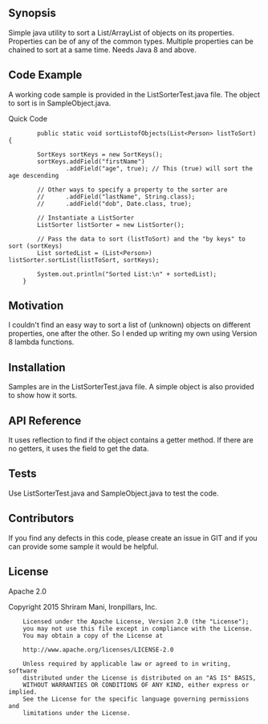 ## Synopsis

Simple java utility to sort a List/ArrayList of objects on its properties. Properties can be of any of the common types. Multiple properties can be chained to sort at a same time. Needs Java 8 and above.

## Code Example

A working code sample is provided in the ListSorterTest.java file. The object to sort is in SampleObject.java.

Quick Code
```
        public static void sortListofObjects(List<Person> listToSort) {

        SortKeys sortKeys = new SortKeys();
        sortKeys.addField("firstName")
                .addField("age", true); // This (true) will sort the age descending

        // Other ways to specify a property to the sorter are
        //      .addField("lastName", String.class);
        //      .addField("dob", Date.class, true);

        // Instantiate a ListSorter
        ListSorter listSorter = new ListSorter();

        // Pass the data to sort (listToSort) and the "by keys" to sort (sortKeys)
        List sortedList = (List<Person>) listSorter.sortList(listToSort, sortKeys);

        System.out.println("Sorted List:\n" + sortedList);
    }
```
## Motivation

I couldn't find an easy way to sort a list of (unknown) objects on different properties, one after the other. So I ended up writing my own using Version 8 lambda functions.

## Installation

Samples are in the ListSorterTest.java file. A simple object is also provided to show how it sorts.

## API Reference

It uses reflection to find if the object contains a getter method. If there are no getters, it uses the field to get the data.

## Tests

Use ListSorterTest.java and SampleObject.java to test the code.

## Contributors

If you find any defects in this code, please create an issue in GIT and if you can provide some sample it would be helpful.

## License

Apache 2.0

Copyright 2015 Shriram Mani, Ironpillars, Inc.

        Licensed under the Apache License, Version 2.0 (the "License");
        you may not use this file except in compliance with the License.
        You may obtain a copy of the License at

        http://www.apache.org/licenses/LICENSE-2.0

        Unless required by applicable law or agreed to in writing, software
        distributed under the License is distributed on an "AS IS" BASIS,
        WITHOUT WARRANTIES OR CONDITIONS OF ANY KIND, either express or implied.
        See the License for the specific language governing permissions and
        limitations under the License.

